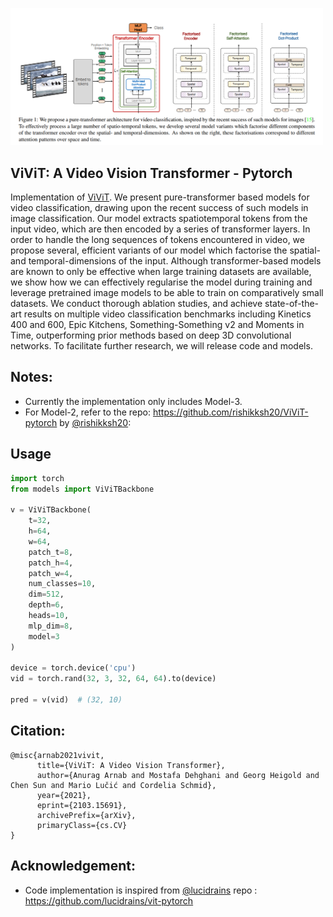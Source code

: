 <img src="./images/arch.png" width="500px"></img>

## ViViT: A Video Vision Transformer - Pytorch

Implementation of <a href="https://arxiv.org/pdf/2103.15691v1.pdf">ViViT</a>.
We present pure-transformer based models for video
classification, drawing upon the recent success of such models in image classification. Our model extracts spatiotemporal tokens from the input video, which are then encoded by a series of transformer layers. In order to handle the long sequences of tokens encountered in video, we
propose several, efficient variants of our model which factorise the spatial- and temporal-dimensions of the input. Although transformer-based models are known to only be effective when large training datasets are available, we show
how we can effectively regularise the model during training
and leverage pretrained image models to be able to train on
comparatively small datasets. We conduct thorough ablation studies, and achieve state-of-the-art results on multiple
video classification benchmarks including Kinetics 400 and
600, Epic Kitchens, Something-Something v2 and Moments
in Time, outperforming prior methods based on deep 3D
convolutional networks. To facilitate further research, we
will release code and models.


## Notes:
* Currently the implementation only includes Model-3.
* For Model-2, refer to the repo: https://github.com/rishikksh20/ViViT-pytorch by [@rishikksh20](https://github.com/rishikksh20): 


## Usage

```python
import torch
from models import ViViTBackbone

v = ViViTBackbone(
    t=32,
    h=64,
    w=64,
    patch_t=8,
    patch_h=4,
    patch_w=4,
    num_classes=10,
    dim=512,
    depth=6,
    heads=10,
    mlp_dim=8,
    model=3
)

device = torch.device('cpu')
vid = torch.rand(32, 3, 32, 64, 64).to(device)

pred = v(vid)  # (32, 10)
```

## Citation:
```
@misc{arnab2021vivit,
      title={ViViT: A Video Vision Transformer}, 
      author={Anurag Arnab and Mostafa Dehghani and Georg Heigold and Chen Sun and Mario Lučić and Cordelia Schmid},
      year={2021},
      eprint={2103.15691},
      archivePrefix={arXiv},
      primaryClass={cs.CV}
}
```

## Acknowledgement:
* Code implementation is inspired from [@lucidrains](https://github.com/lucidrains) repo : https://github.com/lucidrains/vit-pytorch
